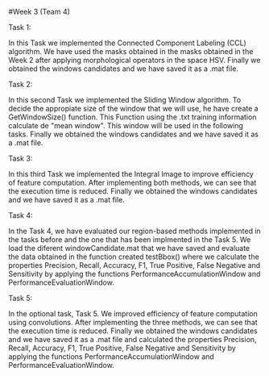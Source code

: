 #Week 3 (Team 4)

Task 1:

In this Task we implemented the Connected Component Labeling (CCL) algorithm. We have used the masks obtained in the masks obtained in the Week 2 after applying morphological operators in the space HSV.
Finally we obtained the windows candidates and we have saved it as a .mat file.

Task 2:

In this second Task we implemented the Sliding Window algorithm. To decide the appropiate size of the window that we will use, he have create a GetWindowSize() function. This Function using the .txt training information calculate de "mean window". This window will be used in the following tasks.
Finally we obtained the windows candidates and we have saved it as a .mat file.

Task 3:

In this third Task we implemented the Integral Image to improve efficiency of feature computation. After implementing both methods, we can see that the execution time is reduced.
Finally we obtained the windows candidates and we have saved it as a .mat file.

Task 4:

In the Task 4, we have evaluated our region-based methods implemented in the tasks before and the one that has been implmented in the Task 5. We load the diferent windowCandidate.mat that we have saved and evaluate the data obtained in the function created testBbox() where we calculate the properties Precision, Recall, Accuracy, F1, True Positive, False Negative and Sensitivity by applying the functions PerformanceAccumulationWindow and PerformanceEvaluationWindow.

Task 5:

In the optional task, Task 5. We improved efficiency of feature computation using convolutions. After implementing the three methods, we can see that the execution time is reduced.
Finally we obtained the windows candidates and we have saved it as a .mat file and calculated the properties Precision, Recall, Accuracy, F1, True Positive, False Negative and Sensitivity by applying the functions PerformanceAccumulationWindow and PerformanceEvaluationWindow.
